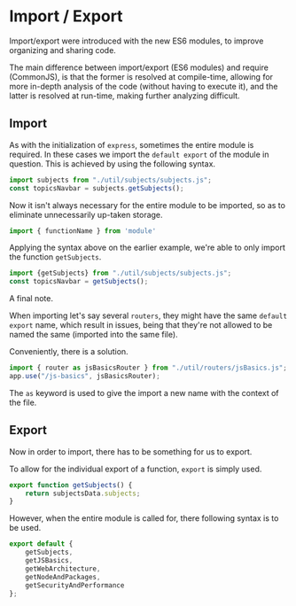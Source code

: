 # Import / Export

Import/export were introduced with the new ES6 modules, to improve organizing and sharing code.

The main difference between import/export (ES6 modules) and require (CommonJS), is that the former is resolved at compile-time, allowing for more in-depth analysis of the code (without having to execute it), and the latter is resolved at run-time, making further analyzing difficult.


## Import

As with the initialization of `express`, sometimes the entire module is required.
In these cases we import the `default export` of the module in question.
This is achieved by using the following syntax.

```javascript
import subjects from "./util/subjects/subjects.js";
const topicsNavbar = subjects.getSubjects();
```

Now it isn't always necessary for the entire module to be imported, so as to eliminate unnecessarily up-taken storage.

```javascript
import { functionName } from 'module'
```

Applying the syntax above on the earlier example, we're able to only import the function `getSubjects`.

```javascript
import {getSubjects} from "./util/subjects/subjects.js";
const topicsNavbar = getSubjects();
```

A final note.

When importing let's say several `routers`, they might have the same `default export` name, which result in issues, being that they're not allowed to be named the same (imported into the same file).

Conveniently, there is a solution.

```javascript
import { router as jsBasicsRouter } from "./util/routers/jsBasics.js";
app.use("/js-basics", jsBasicsRouter);
```

The `as` keyword is used to give the import a new name with the context of the file.


## Export

Now in order to import, there has to be something for us to export.

To allow for the individual export of a function, `export` is simply used.

```javascript
export function getSubjects() {
    return subjectsData.subjects;
}
```

However, when the entire module is called for, there following syntax is to be used.

```javascript
export default {
    getSubjects,
    getJSBasics,
    getWebArchitecture,
    getNodeAndPackages,
    getSecurityAndPerformance
};
```



